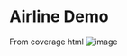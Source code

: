 # Airline Demo

From coverage html
![image](https://github.com/user-attachments/assets/0465c13d-e954-4cc8-9b26-5ec6f4f8ee66)
